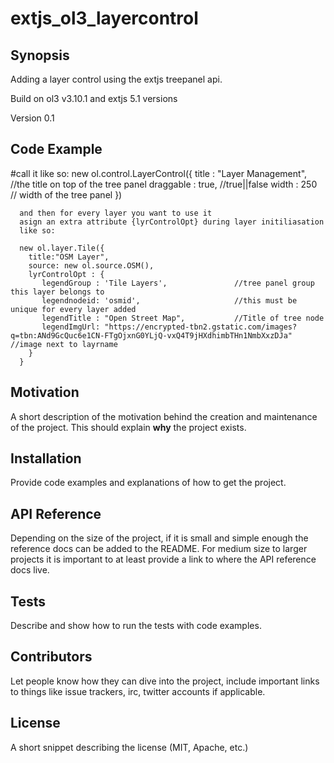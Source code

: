 # extjs_ol3_layercontrol


## Synopsis

Adding a layer control using the extjs treepanel api.

Build on ol3 v3.10.1 and extjs 5.1 versions

Version 0.1


## Code Example

#call it like so:
      new ol.control.LayerControl({
         title      : "Layer Management",    //the title on top of the tree panel
         draggable  : true,                  //true||false
         width      : 250                    // width of the tree panel
      })
      
      and then for every layer you want to use it 
      asign an extra attribute {lyrControlOpt} during layer initiliasation
      like so:
      
      new ol.layer.Tile({  
        title:"OSM Layer",
        source: new ol.source.OSM(),
        lyrControlOpt : {
           legendGroup : 'Tile Layers',               //tree panel group this layer belongs to
           legendnodeid: 'osmid',                     //this must be unique for every layer added
           legendTitle : "Open Street Map",           //Title of tree node
           legendImgUrl: "https://encrypted-tbn2.gstatic.com/images?q=tbn:ANd9GcQuc6e1CN-FTgOjxnG0YLjQ-vxQ4T9jHXdhimbTHn1NmbXxzDJa"  //image next to layrname 
        }
      }


## Motivation

A short description of the motivation behind the creation and maintenance of the project. This should explain **why** the project exists.

## Installation

Provide code examples and explanations of how to get the project.

## API Reference

Depending on the size of the project, if it is small and simple enough the reference docs can be added to the README. For medium size to larger projects it is important to at least provide a link to where the API reference docs live.

## Tests

Describe and show how to run the tests with code examples.

## Contributors

Let people know how they can dive into the project, include important links to things like issue trackers, irc, twitter accounts if applicable.

## License

A short snippet describing the license (MIT, Apache, etc.)